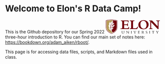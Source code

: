 # Welcome to Elon's R Data Camp!


<img src="img/elon-signature.png" alt="Elon Logo" width="35%" align="right" border="0"><br>

This is the Github depository for our Spring 2022 three-hour introduction to R. You can find our main set of notes here: <https://bookdown.org/adam_aiken/rboot/>.

This page is for accessing data files, scripts, and Markdown files used in class.